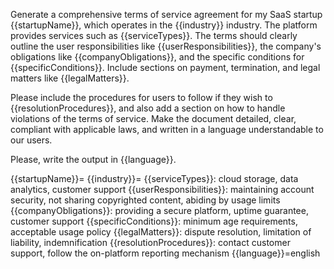Generate a comprehensive terms of service agreement for my SaaS startup {{startupName}}, which operates in the {{industry}} industry. The platform provides services such as {{serviceTypes}}. The terms should clearly outline the user responsibilities like {{userResponsibilities}}, the company's obligations like {{companyObligations}}, and the specific conditions for {{specificConditions}}. Include sections on payment, termination, and legal matters like {{legalMatters}}.

Please include the procedures for users to follow if they wish to {{resolutionProcedures}}, and also add a section on how to handle violations of the terms of service. Make the document detailed, clear, compliant with applicable laws, and written in a language understandable to our users.

Please, write the output in {{language}}.

{{startupName}}=
{{industry}}=
{{serviceTypes}}: cloud storage, data analytics, customer support
{{userResponsibilities}}: maintaining account security, not sharing copyrighted content, abiding by usage limits
{{companyObligations}}: providing a secure platform, uptime guarantee, customer support
{{specificConditions}}: minimum age requirements, acceptable usage policy
{{legalMatters}}: dispute resolution, limitation of liability, indemnification
{{resolutionProcedures}}: contact customer support, follow the on-platform reporting mechanism
{{language}}=english
